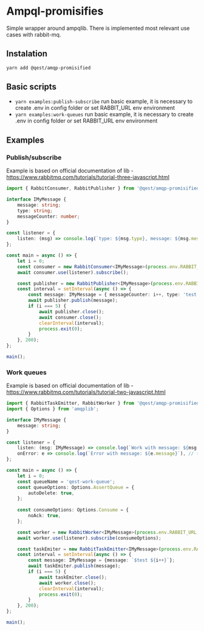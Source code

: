 # Ampql-promisifies 

Simple wrapper around ampqlib. There is implemented most relevant use cases with rabbit-mq.

## Instalation
```bash
yarn add @qest/amqp-promisified
```

## Basic  scripts

- `yarn examples:publish-subscribe`
run basic example, it is necessary to create .env in config folder or set RABBIT_URL env environment
- `yarn examples:work-queues`
run basic example, it is necessary to create .env in config folder or set RABBIT_URL env environment

## Examples

### Publish/subscribe
Example is based on official documentation of lib - https://www.rabbitmq.com/tutorials/tutorial-three-javascript.html

```typescript
import { RabbitConsumer, RabbitPublisher } from '@qest/amqp-promisified';

interface IMyMessage {
    message: string;
    type: string;
    messageCounter: number;
}

const listener = {
    listen: (msg) => console.log(`type: ${msg.type}, message: ${msg.message}, count: ${msg.messageCounter}`), // tslint:disable-line
};

const main = async () => {
    let i = 0;
    const consumer = new RabbitConsumer<IMyMessage>(process.env.RABBIT_URL, 'qest');
    await consumer.use(listener).subscribe();

    const publisher = new RabbitPublisher<IMyMessage>(process.env.RABBIT_URL, 'qest');
    const interval = setInterval(async () => {
        const message: IMyMessage = { messageCounter: i++, type: 'test', message: `$test ${i}` };
        await publisher.publish(message);
        if (i === 5) {
            await publisher.close();
            await consumer.close();
            clearInterval(interval);
            process.exit(0);
        }
    }, 200);
};

main();
```

### Work queues
Example is based on official documentation of lib - https://www.rabbitmq.com/tutorials/tutorial-two-javascript.html

```typescript
import { RabbitTaskEmitter, RabbitWorker } from '@qest/amqp-promisified';
import { Options } from 'amqplib';

interface IMyMessage {
    message: string;
}

const listener = {
    listen: (msg: IMyMessage) => console.log(`Work with message: ${msg.message}`), // tslint:disable-line     
    onError: e => console.log(`Error with message: ${e.message}`), // tslint:disable-line
};

const main = async () => {
    let i = 0;
    const queueName = 'qest-work-queue';
    const queueOptions: Options.AssertQueue = {
        autoDelete: true,
    };
    
    const consumeOptions: Options.Consume = {
        noAck: true,
    };

    const worker = new RabbitWorker<IMyMessage>(process.env.RABBIT_URL, queueName, queueOptions);
    await worker.use(listener).subscribe(consumeOptions);

    const taskEmiter = new RabbitTaskEmitter<IMyMessage>(process.env.RABBIT_URL, queueName, queueOptions);
    const interval = setInterval(async () => {
        const message: IMyMessage = {message: `$test ${i++}`};
        await taskEmiter.publish(message);
        if (i === 5) {
            await taskEmiter.close();
            await worker.close();
            clearInterval(interval);
            process.exit(0);
        }
    }, 200);
};

main();
```